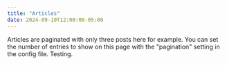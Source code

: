 ```yaml
---
title: "Articles"
date: 2024-09-10T12:00:00-05:00
---
```

Articles are paginated with only three posts here for example. You can set the number of entries to show on this page with the "pagination" setting in the config file. Testing.
